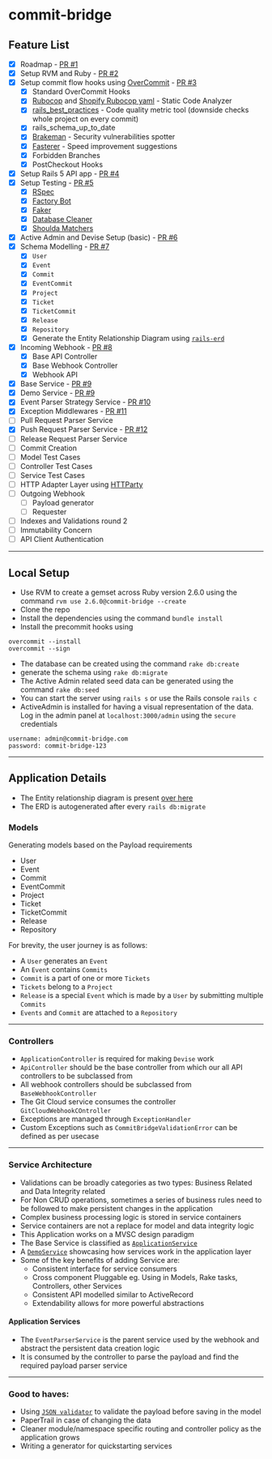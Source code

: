 # commit-bridge

## Feature List
- [x] Roadmap - [PR #1](https://github.com/darth-dodo/commit-bridge/pull/1)
- [x] Setup RVM and Ruby - [PR #2](https://github.com/darth-dodo/commit-bridge/pull/2)
- [x] Setup commit flow hooks using [OverCommit](https://github.com/sds/overcommit)  - [PR #3](https://github.com/darth-dodo/commit-bridge/pull/3)
    - [x] Standard OverCommit Hooks
    - [x] [Rubocop](https://github.com/rubocop-hq/rubocop) and [Shopify Rubocop yaml](https://github.com/Shopify/ruby-style-guide/blob/master/rubocop.yml) - Static Code Analyzer
    - [x] [rails_best_practices](https://github.com/flyerhzm/rails_best_practices) - Code quality metric tool (downside checks whole project on every commit)
    - [x] rails_schema_up_to_date
    - [x] [Brakeman](https://github.com/presidentbeef/brakeman) - Security vulnerabilities spotter
    - [x] [Fasterer](https://github.com/DamirSvrtan/fasterer) - Speed improvement suggestions
    - [x] Forbidden Branches
    - [x] PostCheckout Hooks
- [x] Setup Rails 5 API app - [PR #4](https://github.com/darth-dodo/commit-bridge/pull/4)
- [x] Setup Testing  - [PR #5](https://github.com/darth-dodo/commit-bridge/pull/5)
    - [x] [RSpec](https://github.com/rspec/rspec-rails)
    - [x] [Factory Bot](https://github.com/thoughtbot/factory_bot)
    - [x] [Faker](https://github.com/faker-ruby/faker)
    - [x] [Database Cleaner](https://github.com/DatabaseCleaner/database_cleaner)
    - [x] [Shoulda Matchers](https://github.com/thoughtbot/shoulda-matchers)
- [x] Active Admin and Devise Setup (basic) - [PR #6](https://github.com/darth-dodo/commit-bridge/pull/6)
- [x] Schema Modelling - [PR #7](https://github.com/darth-dodo/commit-bridge/pull/7)
    - [x] `User`
    - [x] `Event`
    - [x] `Commit`
    - [x] `EventCommit`
    - [x] `Project`
    - [x] `Ticket`
    - [x] `TicketCommit`
    - [x] `Release`
    - [x] `Repository`
    - [x] Generate the Entity Relationship Diagram using [`rails-erd`](https://github.com/voormedia/rails-erd)
- [x] Incoming Webhook - [PR #8](https://github.com/darth-dodo/commit-bridge/pull/8)
    - [x] Base API Controller
    - [x] Base Webhook Controller
    - [x] Webhook API
- [x] Base Service - [PR #9](https://github.com/darth-dodo/commit-bridge/pull/9)
- [x] Demo Service - [PR #9](https://github.com/darth-dodo/commit-bridge/pull/9)
- [x] Event Parser Strategy Service - [PR #10](https://github.com/darth-dodo/commit-bridge/pull/10)
- [x] Exception Middlewares  - [PR #11](https://github.com/darth-dodo/commit-bridge/pull/11)
- [ ] Pull Request Parser Service
- [x] Push Request Parser Service - [PR #12](https://github.com/darth-dodo/commit-bridge/pull/12)
- [ ] Release Request Parser Service
- [ ] Commit Creation
- [ ] Model Test Cases
- [ ] Controller Test Cases
- [ ] Service Test Cases
- [ ] HTTP Adapter Layer using [HTTParty](https://github.com/jnunemaker/httparty)
- [ ] Outgoing Webhook
    - [ ] Payload generator
    - [ ] Requester
- [ ] Indexes and Validations round 2
- [ ] Immutability Concern
- [ ] API Client Authentication

---
## Local Setup
- Use RVM to create a gemset across Ruby version 2.6.0 using the command `rvm use 2.6.0@commit-bridge --create`
- Clone the repo
- Install the dependencies using the command `bundle install`
- Install the precommit hooks using
```
overcommit --install
overcommit --sign
```
- The database can be created using the command `rake db:create`
- generate the schema using `rake db:migrate`
- The Active Admin related seed data can be generated using the command `rake db:seed`
- You can start the server using `rails s` or use the Rails console `rails c`
- ActiveAdmin is installed for having a visual representation of the data. Log in the admin panel at
`localhost:3000/admin` using the `secure` credentials
```
username: admin@commit-bridge.com
password: commit-bridge-123
```

---
## Application Details
- The Entity relationship diagram is present [over here](https://github.com/darth-dodo/commit-bridge/blob/master/erd.pdf)
- The ERD is autogenerated after every `rails db:migrate`

### Models
Generating models based on the Payload requirements

- User
- Event
- Commit
- EventCommit
- Project
- Ticket
- TicketCommit
- Release
- Repository

For brevity, the user journey is as follows:
- A `User` generates an `Event`
- An `Event` contains `Commits`
- `Commit` is a part of one or more `Tickets`
- `Tickets` belong to a `Project`
- `Release` is a special `Event` which is made by a `User` by submitting multiple `Commits`
- `Events` and `Commit` are attached to a `Repository`


---
### Controllers
- `ApplicationController` is required for making `Devise` work
- `ApiController` should be the base controller from which our all API controllers to be subclassed from
- All webhook controllers should be subclassed from `BaseWebhookController`
- The Git Cloud service consumes the controller `GitCloudWebhookCOntroller`
- Exceptions are managed through `ExceptionHandler`
- Custom Exceptions such as `CommitBridgeValidationError` can be defined as per usecase


---
### Service Architecture
- Validations can be broadly categories as two types: Business Related and Data Integrity related
- For Non CRUD operations, sometimes a series of business rules need to be followed to make persistent changes in the application
- Complex business processing logic is stored in service containers
- Service containers are not a replace for model and data integrity logic
- This Application works on a MVSC design paradigm
- The Base Service is classified as [`ApplicationService`](https://github.com/darth-dodo/commit-bridge/blob/master/app/services/application_service.rb)
- A [`DemoService`](https://github.com/darth-dodo/commit-bridge/blob/master/app/services/mock/demo_service.rb) showcasing how services work in the application layer
- Some of the key benefits of adding Service are:
    - Consistent interface for service consumers
    - Cross component Pluggable eg. Using in Models, Rake tasks, Controllers, other Services
    - Consistent API modelled similar to ActiveRecord
    - Extendability allows for more powerful abstractions


#### Application Services
- The `EventParserService` is the parent service used by the webhook and abstract the persistent data creation logic
- It is consumed by the controller to parse the payload and find the required payload parser service


---
### Good to haves:
- Using [`JSON validator`](https://github.com/mirego/activerecord_json_validator) to validate the payload before saving in the model
- PaperTrail in case of changing the data
- Cleaner module/namespace specific routing and controller policy as the application grows
- Writing a generator for quickstarting services
